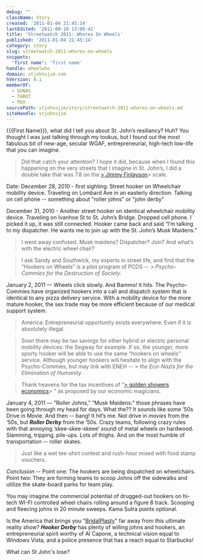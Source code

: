 ```yaml
---
debug: ""
className: Story
created: '2011-01-04 21:45:14'
lastEdited: '2011-09-10 13:00:41'
title: 'Streetwatch 2011: Whores On Wheels'
published: '2011-01-04 21:45:14'
category: story
slug: streetwatch-2011-whores-on-wheels
snippets:
  'first name': 'first name'
handle: wheelwho
domain: stjohnsjim.com
hVersion: 0.1
memberOf:
  - GUNAS
  - TAROT
  - PDX
sourcePath: stjohnsjim/story/streetwatch-2011-whores-on-wheels.md
siteHandle: stjohnsjim
---
```

{{{First Name}}}, what did I tell you about St. John’s resiliancy? Huh? You thought I was just talking through my tookus, but I found out the most fabulous bit of new-age, secular WGAF, entrepreneurial, high-tech low-life that you can imagine.

> Did that catch your attention? I hope it did, because when I found this happening on the very streets that I imagine in St. John’s, I did a double take that was 7.8 on the [> Jimmy Finlayson][0]>  scale.

Date: December 28, 2010 - first sighting: Street hooker on Wheelchair mobility device. Traveling on Lombard Ave in an easterly direction. Talking on cell phone -- something about "roller johns" or "john derby"

December 31, 2010 - Another street hooker on identical wheelchair mobility device. Traveling on Ivanhoe St to St. John’s Bridge. Dropped cell phone. I picked it up, it was still connected. Hooker came back and said “I’m talking to my dispatcher. He wants me to join up with the St. John’s Musk Maidens.”

> I went away confused. Musk maidens? Dispatcher? Join? And what’s with the electric wheel chair?

> I ask Sandy and Southwick, my experts in street life, and find that the “Hookers on Wheels” is a pilot program of PCDS -- _> Psycho-Commies for the Destruction of Society._

January 2, 2011 — Wheels click slowly. And Bammo! it hits. The Psycho-Commies have organized hookers into a call and dispatch system that is identical to any pizza delivery service. With a mobility device for the more mature hooker, the sex trade may be more efficient because of our medical support system.

> America: Entrepreneurial opportunity exists everywhere. Even if it is absolutely illegal.

> Soon there may be tax savings for other hybrid or electric personal mobility devices: the Segway for example. If so, the younger, more sporty hooker will be able to use the same “hookers on wheels” service. Although younger hookers will hesitate to align with the Psycho-Commies, but may link with ENEH -- _> the Eco-Nazis for the Elimination of Humanity._

> Thank heavens for the tax incentives of "[> golden showers economics][1]> " as proposed by our economic magicians.

January 4, 2011 — "Roller Johns," “Musk Maidens:” those phrases have been going through my head for days. What the?? It sounds like some ’50s Drive in Movie. And then -- bang! It hit’s me. Not drive in _movies_ from the ‘50s, but **_Roller Derby_** from the ’50s. Crazy teams, following crazy rules with that annoying ’skee-skee-skeee’ sound of metal wheels on hardwood. Slamming, tripping, pile-ups. Lots of thighs. And on the most humble of transportation -- roller skates.

> Just like a wet tee-shirt contest and rush-hour mixed with food stamp vouchers.

_Conclusion_ -- Point one: The hookers are being dispatched on wheelchairs. Point two: They are forming teams to scoop Johns off the sidewalks and utilize the skate-board parks for team play.

You may imagine the commercial potential of drugged-out hookers on hi-tech WI-FI controlled wheel chairs rolling around a figure 8 track. Scooping and fleecing johns in 20 minute sweeps. Kama Sutra points optional.

Is the America that brings you "[BridalPlasty][2]" far away from this ultimate reality show? _**Hooker Derby**_ has plenty of willing johns and hookers, an entrepreneurial spirit worthy of Al Capone, a technical vision equal to Windows Vista, and a police presence that has a reach equal to Starbucks!

What can St John's lose?

[0]: http://en.wikipedia.org/wiki/James_Finlayson_(actor)
[1]: http://www.youtube.com/verify_age?next_url=http%3A//www.youtube.com/watch%3Fv%3DRTi5XjYVeWw
[2]: http://www.eonline.com/on/shows/bridalplasty/index.html